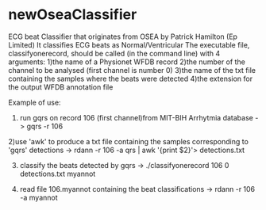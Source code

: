 # newOseaClassifier
ECG beat Classifier that originates from OSEA by Patrick Hamilton (Ep Limited) 
It classifies ECG beats as Normal/Ventricular
The executable file, classifyonerecord, should be called (in the command line) with 4 arguments:
1)the name of a Physionet WFDB record
2)the number of the channel to be analysed (first channel is number 0)
3)the name of the txt file containing the  samples where the beats were detected
4)the extension for the output WFDB annotation file

Example of use:
1) run gqrs on record 106 (first channel)from MIT-BIH Arrhytmia database -> gqrs -r 106

2)use 'awk' to produce a txt file containing the samples corresponding to 'gqrs' detections ->
rdann -r 106 -a qrs | awk '{print $2}'> detections.txt

3) classify the beats detected by gqrs ->
./classifyonerecord 106 0 detections.txt myannot

4) read file 106.myannot containing the beat classifications ->
rdann -r 106 -a myannot
